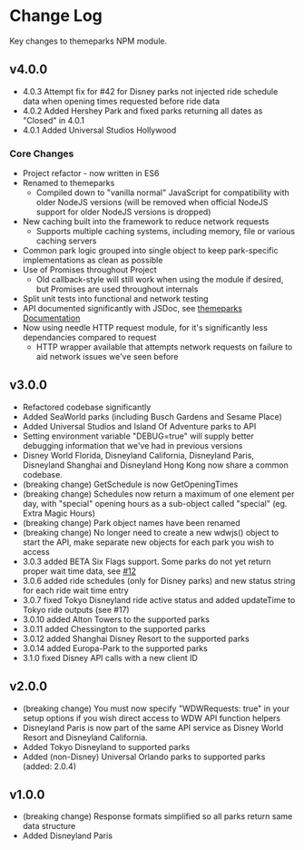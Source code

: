 # Change Log
Key changes to themeparks NPM module.

## v4.0.0

* 4.0.3 Attempt fix for #42 for Disney parks not injected ride schedule data when opening times requested before ride data
* 4.0.2 Added Hershey Park and fixed parks returning all dates as "Closed" in 4.0.1
* 4.0.1 Added Universal Studios Hollywood

### Core Changes

* Project refactor - now written in ES6
* Renamed to themeparks
  * Compiled down to "vanilla normal" JavaScript for compatibility with older NodeJS versions (will be removed when official NodeJS support for older NodeJS versions is dropped)
* New caching built into the framework to reduce network requests
  * Supports multiple caching systems, including memory, file or various caching servers
* Common park logic grouped into single object to keep park-specific implementations as clean as possible
* Use of Promises throughout Project
  * Old callback-style will still work when using the module if desired, but Promises are used throughout internals
* Split unit tests into functional and network testing
* API documented significantly with JSDoc, see [themeparks Documentation](https://cubehouse.github.io/themeparks/)
* Now using needle HTTP request module, for it's significantly less dependancies compared to request
  * HTTP wrapper available that attempts network requests on failure to aid network issues we've seen before

## v3.0.0

* Refactored codebase significantly
* Added SeaWorld parks (including Busch Gardens and Sesame Place)
* Added Universal Studios and Island Of Adventure parks to API
* Setting environment variable "DEBUG=true" will supply better debugging information that we've had in previous versions
* Disney World Florida, Disneyland California, Disneyland Paris, Disneyland Shanghai and Disneyland Hong Kong now share a common codebase.
* (breaking change) GetSchedule is now GetOpeningTimes
* (breaking change) Schedules now return a maximum of one element per day, with "special" opening hours as a sub-object called "special" (eg. Extra Magic Hours)
* (breaking change) Park object names have been renamed
* (breaking change) No longer need to create a new wdwjs() object to start the API, make separate new objects for each park you wish to access
* 3.0.3 added BETA Six Flags support. Some parks do not yet return proper wait time data, see [#12](https://github.com/cubehouse/themeparks/issues/12)
* 3.0.6 added ride schedules (only for Disney parks) and new status string for each ride wait time entry
* 3.0.7 fixed Tokyo Disneyland ride active status and added updateTime to Tokyo ride outputs (see #17)
* 3.0.10 added Alton Towers to the supported parks
* 3.0.11 added Chessington to the supported parks
* 3.0.12 added Shanghai Disney Resort to the supported parks
* 3.0.14 added Europa-Park to the supported parks
* 3.1.0 fixed Disney API calls with a new client ID

## v2.0.0

* (breaking change) You must now specify "WDWRequests: true" in your setup options if you wish direct access to WDW API function helpers
* Disneyland Paris is now part of the same API service as Disney World Resort and Disneyland California.
* Added Tokyo Disneyland to supported parks
* Added (non-Disney) Universal Orlando parks to supported parks (added: 2.0.4)

## v1.0.0

* (breaking change) Response formats simplified so all parks return same data structure
* Added Disneyland Paris
